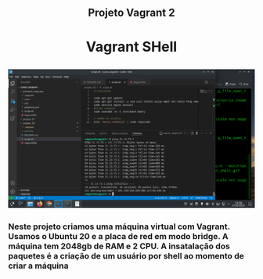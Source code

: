 <div align="center">
  <h2>Projeto Vagrant 2</h2>
  <h1>Vagrant SHell<h2>

![preview](https://github.com/Monty-Gabriel/projeto_02/blob/main/preview/vagrant_shell.gif)

</div>

<div align="left">
<h3>Neste projeto criamos uma máquina virtual com Vagrant.
Usamos o Ubuntu 20 e a placa de red em modo bridge.
A máquina tem 2048gb de RAM e 2 CPU.
A insatalação dos paquetes é a criação de um usuário por shell ao momento de criar a máquina
<h3>
</div>